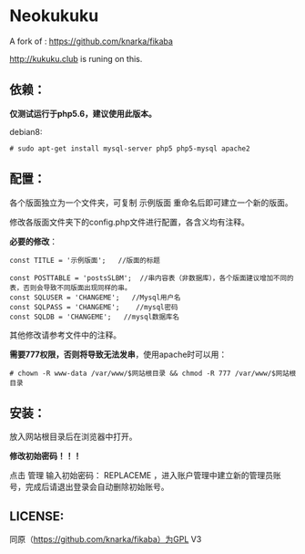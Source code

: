 # Neokukuku
A fork of : https://github.com/knarka/fikaba

http://kukuku.club is runing on this.

## 依赖：

**仅测试运行于php5.6，建议使用此版本。**

debian8:

    # sudo apt-get install mysql-server php5 php5-mysql apache2

## 配置：

各个版面独立为一个文件夹，可复制 示例版面 重命名后即可建立一个新的版面。

修改各版面文件夹下的config.php文件进行配置，各含义均有注释。

**必要的修改**：
    
    const TITLE = '示例版面';   //版面的标题
    
    const POSTTABLE = 'postsSLBM';  //串内容表（非数据库），各个版面建议增加不同的表，否则会导致不同版面出现同样的串。
    const SQLUSER = 'CHANGEME';   //Mysql用户名
    const SQLPASS = 'CHANGEME';    //mysql密码
    const SQLDB = 'CHANGEME';   //mysql数据库名

其他修改请参考文件中的注释。

**需要777权限，否则将导致无法发串**，使用apache时可以用：

    # chown -R www-data /var/www/$网站根目录 && chmod -R 777 /var/www/$网站根目录

## 安装：
放入网站根目录后在浏览器中打开。

**修改初始密码！！！**

点击 管理 输入初始密码： REPLACEME  ，进入账户管理中建立新的管理员账号，完成后请退出登录会自动删除初始账号。

## LICENSE:

同原（https://github.com/knarka/fikaba）为GPL V3
